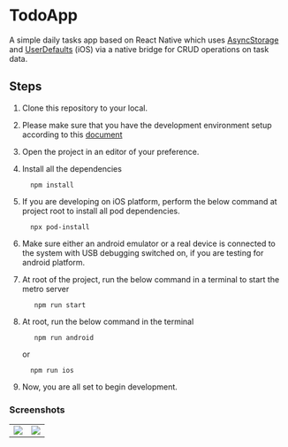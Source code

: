 # TodoApp

A simple daily tasks app based on React Native which uses [AsyncStorage](https://react-native-community.github.io/async-storage/) and [UserDefaults](https://developer.apple.com/documentation/foundation/userdefaults) (iOS) via a native bridge for CRUD operations on task data.


## Steps

1. Clone this repository to your local.

2. Please make sure that you have the development environment setup according to this [document](https://reactnative.dev/docs/environment-setup)

3. Open the project in an editor of your preference.

4. Install all the dependencies

    ```
      npm install
    ```
4. If you are developing on iOS platform, perform the below command at project root to install all pod dependencies.

    ```
      npx pod-install
    ```
    
5. Make sure either an android emulator or a real device is connected to the system with USB debugging switched on, if you are testing for android platform.

6. At root of the project, run the below command in a terminal to start the metro server

   ```
      npm run start 
    ```
7. At root, run the below command in the terminal

   ```
      npm run android 
    ```
    
    or 
    
    ```
      npm run ios
    ```
    
9. Now, you are all set to begin development.


### Screenshots

<table>
  <tr>
    <td valign="top"><img src="https://user-images.githubusercontent.com/13186052/87229077-e027d500-c3c2-11ea-9dc9-cbcc20ace6eb.jpg"></td>
    <td valign="top"><img src="https://user-images.githubusercontent.com/13186052/87229092-fd5ca380-c3c2-11ea-9aad-19161018e9ce.jpg"></td>
  </tr>
 </table>
